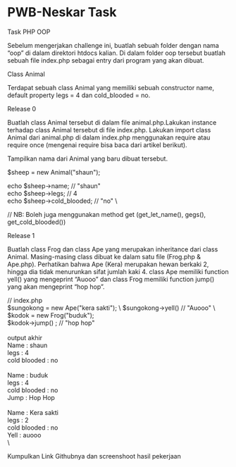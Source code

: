 # PWB-Neskar Task

Task PHP OOP

Sebelum mengerjakan challenge ini, buatlah sebuah folder dengan nama “oop” di dalam direktori htdocs kalian. Di dalam folder oop tersebut buatlah sebuah file index.php sebagai entry dari program yang akan dibuat.

Class Animal

Terdapat sebuah class Animal yang memiliki sebuah constructor name, default property legs = 4 dan cold_blooded = no.

Release 0

Buatlah class Animal tersebut di dalam file animal.php.Lakukan instance terhadap class Animal tersebut di file index.php. Lakukan import class Animal dari animal.php di dalam index.php menggunakan require atau require once (mengenai require bisa baca dari artikel berikut).

Tampilkan nama dari Animal yang baru dibuat tersebut.

$sheep = new Animal("shaun");

echo $sheep->name; // "shaun" \
echo $sheep->legs; // 4 \
echo $sheep->cold_blooded; // "no" \

// NB: Boleh juga menggunakan method get (get_let_name(), gegs(), get_cold_blooded())

Release 1

Buatlah class Frog dan class Ape yang merupakan inheritance dari class Animal. Masing-masing class dibuat ke dalam satu file (Frog.php & Ape.php). Perhatikan bahwa Ape (Kera) merupakan hewan berkaki 2, hingga dia tidak menurunkan sifat jumlah kaki 4. class Ape memiliki function yell() yang mengeprint “Auooo” dan class Frog memiliki function jump() yang akan mengeprint “hop hop”.

// index.php\
$sungokong = new Ape("kera sakti"); \\
$sungokong->yell() // "Auooo" \\
\
$kodok = new Frog("buduk");\
$kodok->jump() ; // "hop hop"\
\
output akhir\
Name : shaun\
legs : 4\
cold blooded : no\
\
Name : buduk\
legs : 4\
cold blooded : no\
Jump : Hop Hop\
\
Name : Kera sakti\
legs : 2\
cold blooded : no\
Yell : auooo\
\

Kumpulkan Link Githubnya dan screenshoot hasil pekerjaan
